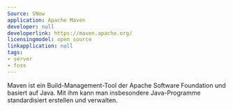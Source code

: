 ```yaml
---
Source: SNow
application: Apache Maven
developer: null
developerlink: https://maven.apache.org/
licensingmodel: open source
linkapplication: null
tags:
- server
- foss
---
```

Maven ist ein Build-Management-Tool der Apache Software Foundation und basiert auf Java. Mit ihm kann man insbesondere Java-Programme standardisiert erstellen und verwalten.
